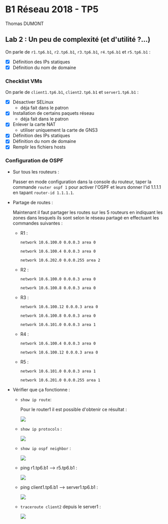 # B1 Réseau 2018 - TP5
Thomas DUMONT

## Lab 2 : Un peu de complexité (et d'utilité ?...)

On parle de `r1.tp6.b1`, `r2.tp6.b1`, `r3.tp6.b1`, `r4.tp6.b1` et `r5.tp6.b1` :
* [X] Définition des IPs statiques
* [X] Définition du nom de domaine

### Checklist VMs

On parle de `client1.tp6.b1`, `client2.tp6.b1` et `server1.tp6.b1` :
* [X] Désactiver SELinux
  * déja fait dans le patron
* [X] Installation de certains paquets réseau
  * déja fait dans le patron
* [X] Enlever la carte NAT
  * utiliser uniquement la carte de GNS3
* [X] Définition des IPs statiques
* [X] Définition du nom de domaine
* [X] Remplir les fichiers hosts

### Configuration de OSPF

* Sur tous les routeurs :

    Passer en mode configuration dans la console du routeur, taper la commande `router ospf 1` pour activer l'OSPF et leurs donner l'id 1.1.1.1 en tapant `router-id 1.1.1.1`.

* Partage de routes :

    Maintenant il faut partager les routes sur les 5 routeurs en indiquant les zones dans lesquels ils sont selon le réseau partagé en effectuant les commandes suivantes :

    * R1 :

        `network 10.6.100.0 0.0.0.3 area 0`

        `network 10.6.100.4 0.0.0.3 area 0`

        `network 10.6.202.0 0.0.0.255 area 2`

    * R2 :

        `network 10.6.100.0 0.0.0.3 area 0`

        `network 10.6.100.8 0.0.0.3 area 0`

    * R3 :

        `network 10.6.100.12 0.0.0.3 area 0`

        `network 10.6.100.8 0.0.0.3 area 0`

        `network 10.6.101.0 0.0.0.3 area 1`

    * R4 :

        `network 10.6.100.4 0.0.0.3 area 0`

        `network 10.6.100.12 0.0.0.3 area 0`

    * R5 :

        `network 10.6.101.0 0.0.0.3 area 1`

        `network 10.6.201.0 0.0.0.255 area 1`

* Vérifier que ça fonctionne :

    * `show ip route`:

        Pour le router1 il est possible d'obtenir ce résultat :

        ![](https://image.noelshack.com/fichiers/2019/11/5/1552684872-show-ip-route.png)

    * `show ip protocols` :

        ![](https://image.noelshack.com/fichiers/2019/11/5/1552685581-show-ip-protocols.png)

    * `show ip ospf neighbor` :

        ![](https://image.noelshack.com/fichiers/2019/11/5/1552685089-show-ip-ospf-neighbor.png)

    * ping r1.tp6.b1 --> r5.tp6.b1 :

        ![](https://image.noelshack.com/fichiers/2019/11/5/1552685289-ping-r1tor5.png)

    * ping client1.tp6.b1 --> server1.tp6.b1 :

        ![](https://image.noelshack.com/fichiers/2019/11/5/1552685412-ping-client1toserver1.png)

    * `traceroute client2` depuis le server1 :

        ![](https://image.noelshack.com/fichiers/2019/11/5/1552685968-traceroute-server1toclient2.png)